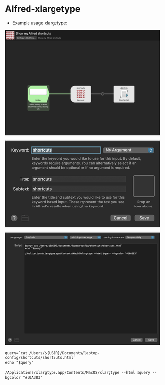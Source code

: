# Alfred-xlargetype

* Example usage xlargetype:

![example-workflow01.png](assets/example-workflow01.png)

![example-workflow02.png](assets/example-workflow02.png)

![example-workflow03.png](assets/example-workflow03.png)


```
query=`cat /Users/${USER}/Documents/laptop-config/shortcuts/shortcuts.html`
echo "$query"

/Applications/xlargtype.app/Contents/MacOS/xlargtype --html $query --bgcolor "#10A383"
```